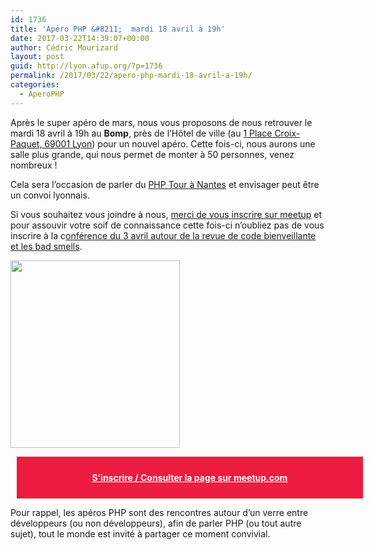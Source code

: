 ```yaml
---
id: 1736
title: 'Apéro PHP &#8211;  mardi 18 avril à 19h'
date: 2017-03-22T14:39:07+00:00
author: Cédric Mourizard
layout: post
guid: http://lyon.afup.org/?p=1736
permalink: /2017/03/22/apero-php-mardi-18-avril-a-19h/
categories:
  - AperoPHP
---
```

Après le super apéro de mars, nous vous proposons de nous retrouver le mardi 18 avril à 19h au **Bomp**, près de l&rsquo;Hôtel de ville (au [1 Place Croix-Paquet, 69001 Lyon](https://goo.gl/maps/tjMndLV38mK2)) pour un nouvel apéro. Cette fois-ci, nous aurons une salle plus grande, qui nous permet de monter à 50 personnes, venez nombreux !

Cela sera l&rsquo;occasion de parler du [PHP Tour à Nantes](http://event.afup.org/) et envisager peut être un convoi lyonnais.

Si vous souhaitez vous joindre à nous, [merci de vous inscrire sur meetup](https://www.meetup.com/fr-FR/afup-lyon-php/events/238599637/) et pour assouvir votre soif de connaissance cette fois-ci n&rsquo;oubliez pas de vous inscrire à la c[onférence du 3 avril autour de la revue de code bienveillante et les bad smells](http://lyon.afup.org/2017/03/14/revue-de-code-bienveillante-bad-smells-le-3-avril-a-19h/).

[<img class="wp-image-1741 size-medium aligncenter" src="http://lyon.afup.org/files/2017/03/afup-apero-300-271x300.png" alt="" width="271" height="300" srcset="https://lyon.afup.org/files/2017/03/afup-apero-300-271x300.png 271w, https://lyon.afup.org/files/2017/03/afup-apero-300.png 300w" sizes="(max-width: 271px) 100vw, 271px" />](http://lyon.afup.org/files/2017/03/afup-apero-300.png)

<div style="background-color: #ed1c40;width: 100%;padding: 25px;margin: 10px;font-weight: bold;text-align: center">
  <a style="color: #fff" href="https://www.meetup.com/fr-FR/afup-lyon-php/events/238599637/">S&rsquo;inscrire / Consulter la page sur meetup.com</a>
</div>

Pour rappel, les apéros PHP sont des rencontres autour d&rsquo;un verre entre développeurs (ou non développeurs), afin de parler PHP (ou tout autre sujet), tout le monde est invité à partager ce moment convivial.